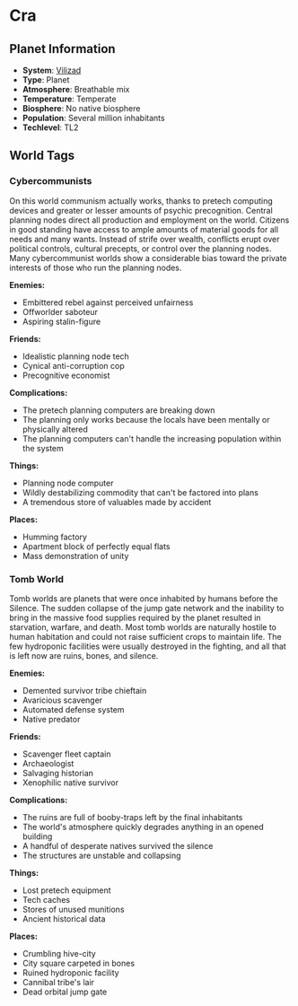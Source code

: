 # Cra

## Planet Information
- **System**: [Vilizad](../../system--vilizad.md)
- **Type**: Planet
- **Atmosphere**: Breathable mix
- **Temperature**: Temperate
- **Biosphere**: No native biosphere
- **Population**: Several million inhabitants
- **Techlevel**: TL2

## World Tags

### Cybercommunists

On this world communism actually works, thanks to pretech computing devices and greater or lesser amounts of psychic precognition. Central planning nodes direct all production and employment on the world. Citizens in good standing have access to ample amounts of material goods for all needs and many wants. Instead of strife over wealth, conflicts erupt over political controls, cultural precepts, or control over the planning nodes. Many cybercommunist worlds show a considerable bias toward the private interests of those who run the planning nodes.

**Enemies:**
- Embittered rebel against perceived unfairness
- Offworlder saboteur
- Aspiring stalin-figure

**Friends:**
- Idealistic planning node tech
- Cynical anti-corruption cop
- Precognitive economist

**Complications:**
- The pretech planning computers are breaking down
- The planning only works because the locals have been mentally or physically altered
- The planning computers can't handle the increasing population within the system

**Things:**
- Planning node computer
- Wildly destabilizing commodity that can't be factored into plans
- A tremendous store of valuables made by accident

**Places:**
- Humming factory
- Apartment block of perfectly equal flats
- Mass demonstration of unity

### Tomb World

Tomb worlds are planets that were once inhabited by humans before the Silence. The sudden collapse of the jump gate network and the inability to bring in the massive food supplies required by the planet resulted in starvation, warfare, and death. Most tomb worlds are naturally hostile to human habitation and could not raise sufficient crops to maintain life. The few hydroponic facilities were usually destroyed in the fighting, and all that is left now are ruins, bones, and silence.

**Enemies:**
- Demented survivor tribe chieftain
- Avaricious scavenger
- Automated defense system
- Native predator

**Friends:**
- Scavenger fleet captain
- Archaeologist
- Salvaging historian
- Xenophilic native survivor

**Complications:**
- The ruins are full of booby-traps left by the final inhabitants
- The world's atmosphere quickly degrades anything in an opened building
- A handful of desperate natives survived the silence
- The structures are unstable and collapsing

**Things:**
- Lost pretech equipment
- Tech caches
- Stores of unused munitions
- Ancient historical data

**Places:**
- Crumbling hive-city
- City square carpeted in bones
- Ruined hydroponic facility
- Cannibal tribe's lair
- Dead orbital jump gate


